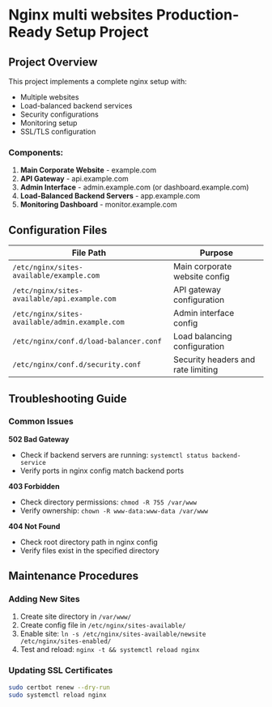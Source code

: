 # Nginx multi websites Production-Ready Setup Project

## Project Overview
This project implements a complete nginx setup with:
- Multiple websites
- Load-balanced backend services
- Security configurations
- Monitoring setup
- SSL/TLS configuration

### Components:
1. **Main Corporate Website** - example.com
2. **API Gateway** - api.example.com
3. **Admin Interface** - admin.example.com (or dashboard.example.com)
4. **Load-Balanced Backend Servers** - app.example.com
5. **Monitoring Dashboard** - monitor.example.com

## Configuration Files

| File Path | Purpose |
|-----------|---------|
| `/etc/nginx/sites-available/example.com` | Main corporate website config |
| `/etc/nginx/sites-available/api.example.com` | API gateway configuration |
| `/etc/nginx/sites-available/admin.example.com` | Admin interface config |
| `/etc/nginx/conf.d/load-balancer.conf` | Load balancing configuration |
| `/etc/nginx/conf.d/security.conf` | Security headers and rate limiting |

## Troubleshooting Guide

### Common Issues

**502 Bad Gateway**
- Check if backend servers are running: `systemctl status backend-service`
- Verify ports in nginx config match backend ports

**403 Forbidden**
- Check directory permissions: `chmod -R 755 /var/www`
- Verify ownership: `chown -R www-data:www-data /var/www`

**404 Not Found**
- Check root directory path in nginx config
- Verify files exist in the specified directory

## Maintenance Procedures

### Adding New Sites
1. Create site directory in `/var/www/`
2. Create config file in `/etc/nginx/sites-available/`
3. Enable site: `ln -s /etc/nginx/sites-available/newsite /etc/nginx/sites-enabled/`
4. Test and reload: `nginx -t && systemctl reload nginx`

### Updating SSL Certificates
```bash
sudo certbot renew --dry-run
sudo systemctl reload nginx

